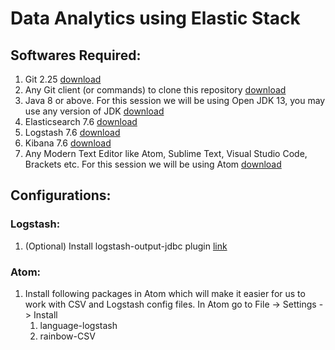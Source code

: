# Data Analytics using Elastic Stack

## Softwares Required:
1. Git 2.25 [download](https://git-scm.com/)
1. Any Git client (or commands) to clone this repository [download](https://tortoisegit.org/download/)
1. Java 8 or above. For this session we will be using Open JDK 13, you may use any version of JDK [download](https://adoptopenjdk.net/?variant=openjdk13&jvmVariant=hotspot)
1. Elasticsearch 7.6 [download](https://www.elastic.co/start)
1. Logstash 7.6 [download](https://www.elastic.co/downloads/logstash)
1. Kibana 7.6 [download](https://www.elastic.co/start)
1. Any Modern Text Editor like Atom, Sublime Text, Visual Studio Code, Brackets etc. For this session we will be using Atom [download](https://atom.io/)

## Configurations:
### Logstash:
1. (Optional) Install logstash-output-jdbc plugin [link](https://github.com/theangryangel/logstash-output-jdbc)

### Atom:
1. Install following packages in Atom which will make it easier for us to work with CSV and Logstash config files. In Atom go to File -> Settings -> Install
    1. language-logstash
    1. rainbow-CSV
